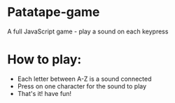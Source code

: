 # Patatape-game
A full JavaScript game - play a sound on each keypress 

# How to play:

  * Each letter between A-Z is a sound connected
  * Press on one character for the sound to play
  * That's it! have fun!

